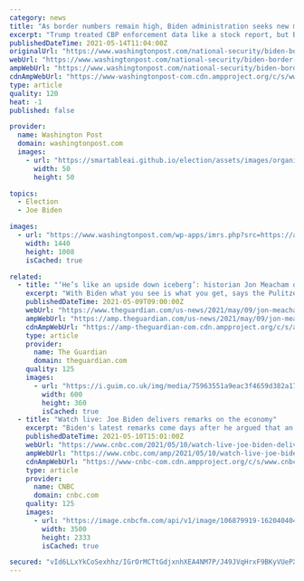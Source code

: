 ```yaml
---
category: news
title: "As border numbers remain high, Biden administration seeks new metrics for success"
excerpt: "Trump treated CBP enforcement data like a stock report, but Biden officials say they are focused on the root causes of migration — not monthly tabulations."
publishedDateTime: 2021-05-14T11:04:00Z
originalUrl: "https://www.washingtonpost.com/national-security/biden-border-numbers-migration-causes/2021/05/13/6683468a-b34a-11eb-a3b5-f994536fe84a_story.html"
webUrl: "https://www.washingtonpost.com/national-security/biden-border-numbers-migration-causes/2021/05/13/6683468a-b34a-11eb-a3b5-f994536fe84a_story.html"
ampWebUrl: "https://www.washingtonpost.com/national-security/biden-border-numbers-migration-causes/2021/05/13/6683468a-b34a-11eb-a3b5-f994536fe84a_story.html?outputType=amp"
cdnAmpWebUrl: "https://www-washingtonpost-com.cdn.ampproject.org/c/s/www.washingtonpost.com/national-security/biden-border-numbers-migration-causes/2021/05/13/6683468a-b34a-11eb-a3b5-f994536fe84a_story.html?outputType=amp"
type: article
quality: 120
heat: -1
published: false

provider:
  name: Washington Post
  domain: washingtonpost.com
  images:
    - url: "https://smartableai.github.io/election/assets/images/organizations/washingtonpost.com-50x50.jpg"
      width: 50
      height: 50

topics:
  - Election
  - Joe Biden

images:
  - url: "https://www.washingtonpost.com/wp-apps/imrs.php?src=https://arc-anglerfish-washpost-prod-washpost.s3.amazonaws.com/public/6ODURBVUEMI6XECZ3ALWXHRXTA.jpg&w=1440"
    width: 1440
    height: 1008
    isCached: true

related:
  - title: "‘He’s like an upside down iceberg’: historian Jon Meacham on Joe Biden"
    excerpt: "With Biden what you see is what you get, says the Pulitzer prize winner, who has advised the president, but FDR informs his approach to democracy in peril"
    publishedDateTime: 2021-05-09T09:00:00Z
    webUrl: "https://www.theguardian.com/us-news/2021/may/09/jon-meacham-joe-biden-fdr"
    ampWebUrl: "https://amp.theguardian.com/us-news/2021/may/09/jon-meacham-joe-biden-fdr"
    cdnAmpWebUrl: "https://amp-theguardian-com.cdn.ampproject.org/c/s/amp.theguardian.com/us-news/2021/may/09/jon-meacham-joe-biden-fdr"
    type: article
    provider:
      name: The Guardian
      domain: theguardian.com
    quality: 125
    images:
      - url: "https://i.guim.co.uk/img/media/75963551a9eac3f4659d382a17b4f727ee3e6bfa/0_365_5472_3283/master/5472.jpg?width=300&quality=45&auto=format&fit=max&dpr=2&s=89f9494d8415059d4bd83d8b67aaf6fb"
        width: 600
        height: 360
        isCached: true
  - title: "Watch live: Joe Biden delivers remarks on the economy"
    excerpt: "Biden's latest remarks come days after he argued that an underwhelming jobs report underscores the need to quickly pass his economic overhaul proposals."
    publishedDateTime: 2021-05-10T15:01:00Z
    webUrl: "https://www.cnbc.com/2021/05/10/watch-live-joe-biden-delivers-remarks-on-the-economy.html"
    ampWebUrl: "https://www.cnbc.com/amp/2021/05/10/watch-live-joe-biden-delivers-remarks-on-the-economy.html"
    cdnAmpWebUrl: "https://www-cnbc-com.cdn.ampproject.org/c/s/www.cnbc.com/amp/2021/05/10/watch-live-joe-biden-delivers-remarks-on-the-economy.html"
    type: article
    provider:
      name: CNBC
      domain: cnbc.com
    quality: 125
    images:
      - url: "https://image.cnbcfm.com/api/v1/image/106879919-1620404041665-106879919-16204035502021-05-07t160147z_2078930979_rc24bn9h8enw_rtrmadp_0_usa-biden-economy.jpg?v=1620660250"
        width: 3500
        height: 2333
        isCached: true

secured: "vId6LLxYkCoSexhhz/IGrOrMCTtGdjxnhXEA4NM7P/J49JVqHrxF9BKyVUePXpk+mpnaTDlrR4NHaOiFoHRB+47ttOeiI+smek95Te8cCxM6+qAhWQCeVezZs48fQ3GvvezYblJLoGXyer35NWlO/z25nO3gaEkOz0wOq51DoujUxbNKjB+8UkkD/TpOBji1S9WZnadz9XwXKI34aMSQEk5trFVapA74FJcIgcguoXMp5TXRDgD0YYl7bqL6i1co2YQWOu6QAmAjv4rlsWA+ci2VvtId4WrCgGdRau2DwnMQQ4S0bjaFpt21o6+3JA6qkl4CNEDcr8zur2BuzpnorhIIOLMOncXhO58V0AVHbWQ=;wkR11hyE9sO9P+LLMiL3vQ=="
---
```


